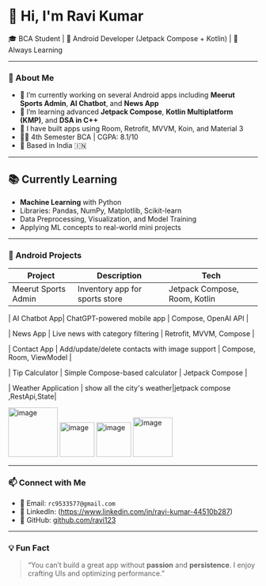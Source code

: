 # 👋 Hi, I'm Ravi Kumar  
🎓 BCA Student | 📱 Android Developer (Jetpack Compose + Kotlin) | 🧠 Always Learning  

---

### 🌟 About Me

- 🔭 I’m currently working on several Android apps including **Meerut Sports Admin**, **AI Chatbot**, and **News App**
- 🌱 I’m learning advanced **Jetpack Compose**, **Kotlin Multiplatform (KMP)**, and **DSA in C++**
- 💼 I have built apps using Room, Retrofit, MVVM, Koin, and Material 3
- 👨‍🎓 4th Semester BCA | CGPA: 8.1/10
- 📍 Based in India 🇮🇳

 ---

## 📚 Currently Learning
- **Machine Learning** with Python  
- Libraries: Pandas, NumPy, Matplotlib, Scikit-learn  
- Data Preprocessing, Visualization, and Model Training  
- Applying ML concepts to real-world mini projects


---
### 📱 Android Projects

| Project | Description | Tech |
|--------|-------------|------|
| Meerut Sports Admin | Inventory app for sports store | Jetpack Compose, Room, Kotlin |

| AI Chatbot App| ChatGPT-powered mobile app | Compose, OpenAI API |

| News App | Live news with category filtering | Retrofit, MVVM, Compose |

| Contact App | Add/update/delete contacts with image support | Compose, Room, ViewModel |

| Tip Calculator | Simple Compose-based calculator | Jetpack Compose |

| Weather Application | show all the city's weather|jetpack compose ,RestApi,State|

<img width="100" height="100" alt="image" src="https://github.com/user-attachments/assets/126c4ecc-e8a8-4294-bc7f-8c88fbaa7c3d" />

<img width="70" height="70" alt="image" src="https://github.com/user-attachments/assets/0cf66355-5f1e-4adc-8e5c-b1bc639a082c" />

<img width="70" height="70" alt="image" src="https://github.com/user-attachments/assets/9939a00a-2401-4894-b375-8521b6728763" />

<img width="80" height="80" alt="image" src="https://github.com/user-attachments/assets/5d288ebc-1f7e-41d2-ac0a-4059648ddd78" />


---

### 📫 Connect with Me

- 📧 Email: `rc9533577@gmail.com`
- 💬 LinkedIn: (https://www.linkedin.com/in/ravi-kumar-44510b287)
- 🐙 GitHub: [github.com/ravi123]()

---

### 💡 Fun Fact

> “You can’t build a great app without **passion** and **persistence**. I enjoy crafting UIs and optimizing performance.”

